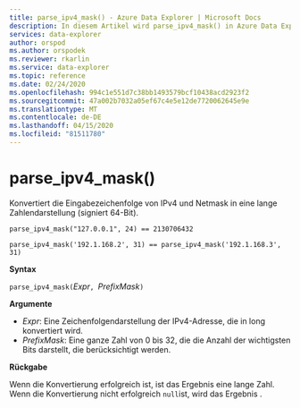 ```yaml
---
title: parse_ipv4_mask() - Azure Data Explorer | Microsoft Docs
description: In diesem Artikel wird parse_ipv4_mask() in Azure Data Explorer beschrieben.
services: data-explorer
author: orspod
ms.author: orspodek
ms.reviewer: rkarlin
ms.service: data-explorer
ms.topic: reference
ms.date: 02/24/2020
ms.openlocfilehash: 994c1e551d7c38bb1493579bcf10438acd2923f2
ms.sourcegitcommit: 47a002b7032a05ef67c4e5e12de7720062645e9e
ms.translationtype: MT
ms.contentlocale: de-DE
ms.lasthandoff: 04/15/2020
ms.locfileid: "81511780"
---
```

# <a name="parse_ipv4_mask"></a>parse_ipv4_mask()

Konvertiert die Eingabezeichenfolge von IPv4 und Netmask in eine lange Zahlendarstellung (signiert 64-Bit).

```kusto
parse_ipv4_mask("127.0.0.1", 24) == 2130706432

parse_ipv4_mask('192.1.168.2', 31) == parse_ipv4_mask('192.1.168.3', 31) 
```

**Syntax**

`parse_ipv4_mask(`*Expr*`, `*PrefixMask*`)`

**Argumente**

* *Expr*: Eine Zeichenfolgendarstellung der IPv4-Adresse, die in long konvertiert wird. 
* *PrefixMask*: Eine ganze Zahl von 0 bis 32, die die Anzahl der wichtigsten Bits darstellt, die berücksichtigt werden.

**Rückgabe**

Wenn die Konvertierung erfolgreich ist, ist das Ergebnis eine lange Zahl.
Wenn die Konvertierung nicht erfolgreich `null`ist, wird das Ergebnis .